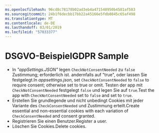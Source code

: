 ```yaml
---
ms.openlocfilehash: 96cd8c78178b02ad3eb4a471540950b4581af583
ms.sourcegitcommit: 24b1f6decbb17bb22a45166e5fdb0845c65af498
ms.translationtype: MT
ms.contentlocale: de-DE
ms.lasthandoff: 03/01/2019
ms.locfileid: "57033377"
---
```

# <a name="gdpr-sample"></a><span data-ttu-id="96d68-101">DSGVO-Beispiel</span><span class="sxs-lookup"><span data-stu-id="96d68-101">GDPR Sample</span></span>

* <span data-ttu-id="96d68-102">In *"appSettings.JSON"* legen `CheckNotConsentNeeded` zu `false` Zustimmung; erforderlich ist. andernfalls auf "true", oder lassen Sie festgelegt.</span><span class="sxs-lookup"><span data-stu-id="96d68-102">In *appsettings.json*, set `CheckNotConsentNeeded` to `false` to require consent; otherwise set to true or omit.</span></span> <span data-ttu-id="96d68-103">Testen der app mit `CheckNotConsentNeeded` festgelegt `false` und legen Sie auf `true`.</span><span class="sxs-lookup"><span data-stu-id="96d68-103">Test the app with `CheckNotConsentNeeded` set to `false` and set to `true`.</span></span>
* <span data-ttu-id="96d68-104">Erstellen Sie grundlegende und nicht unbedingt Cookies mit jeder Variante des `CheckConsentNeeded` und Zustimmung erteilt.</span><span class="sxs-lookup"><span data-stu-id="96d68-104">Create essential and non-essential cookies with each variation of `CheckConsentNeeded` and consent granted.</span></span>
* <span data-ttu-id="96d68-105">Registrieren Sie einen Benutzer.</span><span class="sxs-lookup"><span data-stu-id="96d68-105">Register a user.</span></span>
* <span data-ttu-id="96d68-106">Löschen Sie Cookies.</span><span class="sxs-lookup"><span data-stu-id="96d68-106">Delete cookies.</span></span>
